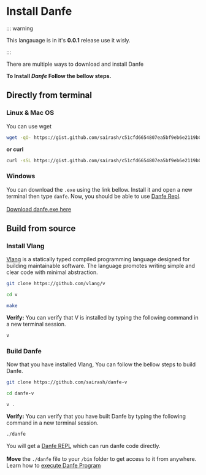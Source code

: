 # Install Danfe
::: warning

This langauage is in it's **0.0.1** release use it wisly.

:::

There are multiple ways to download and install Danfe

**To Install *Danfe* Follow the bellow steps.**

## Directly from terminal

### Linux & Mac OS

You can use wget
``` sh 
wget -qO- https://gist.github.com/sairash/c51cfd6654807ea5bf9eb6e2119b067a/raw/install_danfe.sh| bash
```
**or curl**
``` sh
curl -sSL https://gist.github.com/sairash/c51cfd6654807ea5bf9eb6e2119b067a/raw/install_danfe.sh | bash
```

### Windows

You can download the `.exe` using the link bellow. Install it and open a new terminal then type `danfe`. Now, you should be able to use [Danfe Repl](./repl.md). <br> <br>
[Download danfe.exe here](https://github.com/sairash/danfe-v/releases/latest/download/danfe-windows-installer.exe)

## Build from source
### Install Vlang

[Vlang](https://vlang.io/) is a statically typed compiled programming language designed for building maintainable software. The language promotes writing simple and clear code with minimal abstraction.

```bash
git clone https://github.com/vlang/v
```
```bash
cd v
```
```bash
make
```

**Verify:**
You can verify that V is installed by typing the following command in a new terminal session.
```bash
v
```

### Build Danfe
Now that you have installed Vlang, You can follow the bellow steps to build Danfe.
```bash
git clone https://github.com/sairash/danfe-v
```
```bash
cd danfe-v
```
```bash
v .
```
**Verify:**
You can verify that you have built Danfe by typing the following command in a new terminal session.
```bash
./danfe
```
You will get a [Danfe REPL](/repl.md) which can run danfe code directly. <br><br>
**Move** the `./danfe` file to your `/bin` folder to get access to it from anywhere. <br>
Learn how to [execute Danfe Program](/execute.md)